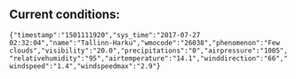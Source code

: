 ## Current conditions: 
 ``` {"timestamp":"1501111920","sys_time":"2017-07-27 02:32:04","name":"Tallinn-Harku","wmocode":"26038","phenomenon":"Few clouds","visibility":"20.0","precipitations":"0","airpressure":"1005","relativehumidity":"95","airtemperature":"14.1","winddirection":"66","windspeed":"1.4","windspeedmax":"2.9"} ```
